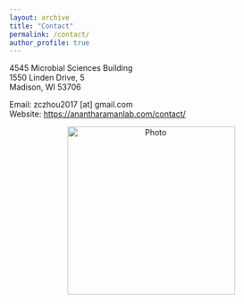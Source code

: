 ```yaml
---
layout: archive
title: "Contact"
permalink: /contact/
author_profile: true
---
```

4545 Microbial Sciences Building <br>
1550 Linden Drive, 5 <br>
Madison, WI 53706 <br>

Email: zczhou2017 [at] gmail.com <br>
Website: https://anantharamanlab.com/contact/

<p align="center">
  <img src="https://github.com/ChaoLab/ChaoLab.github.io/blob/master/images/Google_map_screencut.jpg?raw=true" alt="Photo" style="width: 300px;"/> 
</p>
